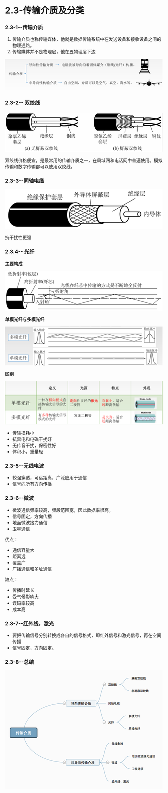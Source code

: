# 2.3-传输介质及分类

### 2.3-1--传输介质

1. 传输介质也称传输媒体，他就是数据传输系统中在发送设备和接收设备之间的物理通路。
2. 传输媒体并不是物理层，他在五物理层下边

![](../../.gitbook/assets/image%20%28194%29.png)

### 2.3-2-- 双绞线

###  

![](../../.gitbook/assets/image%20%28261%29.png)

双绞线价格便宜，是最常用的传输介质之一，在局域网和电话网中普遍使用。模拟传输和数字传输都可以使用双绞线。

### 2.3-3--同轴电缆

![](../../.gitbook/assets/image%20%28228%29.png)

抗干扰性更强

### 2.3.4-- 光纤

 **主要构成**

![](../../.gitbook/assets/image%20%28158%29.png)

**单模光纤与多模光纤**

![](../../.gitbook/assets/image%20%28296%29.png)

**区别**

![](../../.gitbook/assets/image%20%28179%29.png)

* 传输损耗小
* 抗雷电和电磁干扰好
* 无传音干扰，保密性好
* 体积小，重量轻

### 2.3-5--无线电波

* 较强穿透，可远距离，广泛应用于通信
* 信号向所有方向传播

### 2.3-6--微波

* 微波通信频率较高，频段范围宽，因此数据率很高。
* 信号固定，方向传播
* 地面微波接力通信
* 卫星通信

优点：

* 通信容量大
* 距离远
* 覆盖广
* 广播通信和多址通信

缺点：

* 传播时延长
* 受气候影响大
* 误码率较高
* 成本高

### 2.3-7--红外线，激光

* 要把传输信号分别转换成各自的信号格式，即红外信号和激光信号，再在空间传播
* 信号固定，方向固定。

### 2.3-8--总结

![](../../.gitbook/assets/image%20%28128%29.png)

